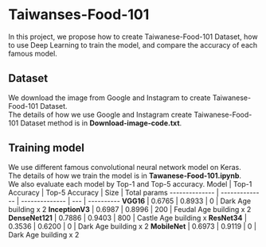 # Taiwanses-Food-101
In this project, we propose how to create Taiwanese-Food-101 Dataset, how to use Deep Learning to train the model, and compare the accuracy of each famous model.
## Dataset
We download the image from Google and Instagram to create Taiwanese-Food-101 Dataset. <br>
The details of how we use Google and Instagram create Taiwanese-Food-101 Dataset method is in **Download-image-code.txt**.
## Training model
We use different famous convolutional neural network model on Keras. <br>
The details of how we train the model is in **Tawanese-Food-101.ipynb**. <br>
We also evaluate each model by Top-1 and Top-5 accuracy.
Model           | Top-1 Accuracy  | Top-5 Accuracy  | Size | Total params
--------------  | --------------  | --------------  | ---  | ----------
**VGG16**       |      0.6765     |      0.8933     |    0 | Dark Age building x 2
**InceptionV3** |      0.6987     |      0.8996     |  200 | Feudal Age building x 2
**DenseNet121** |      0.7886     |      0.9403     |  800 | Castle Age building x 
**ResNet34**    |      0.3536     |      0.6200     |    0 | Dark Age building x 2
**MobileNet**   |      0.6973     |      0.9119     |    0 | Dark Age building x 2
